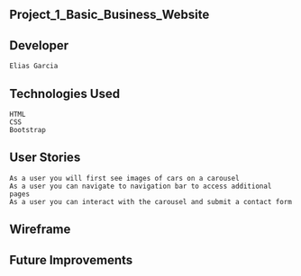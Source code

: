 ## Project_1_Basic_Business_Website
## Developer
    Elias Garcia
## Technologies Used
    HTML
    CSS
    Bootstrap
## User Stories
    As a user you will first see images of cars on a carousel
    As a user you can navigate to navigation bar to access additional pages
    As a user you can interact with the carousel and submit a contact form
## Wireframe
## Future Improvements